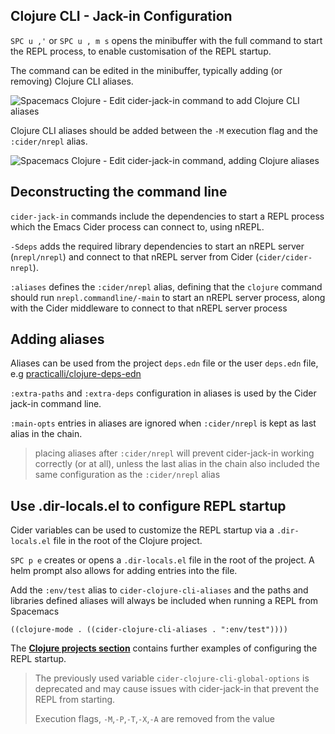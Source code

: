 ## Clojure CLI - Jack-in Configuration

`SPC u ,'` or `SPC u , m s` opens the minibuffer with the full command to start the REPL process, to enable customisation of the REPL startup.

The command can be edited in the minibuffer, typically adding (or removing) Clojure CLI aliases.

![Spacemacs Clojure - Edit cider-jack-in command to add Clojure CLI aliases](https://raw.githubusercontent.com/practicalli/graphic-design/live/spacemacs/screenshots/spacemacs-clojure-cider-jack-in-command-line-edit.png)

Clojure CLI aliases should be added between the `-M` execution flag and the `:cider/nrepl` alias.

![Spacemacs Clojure - Edit cider-jack-in command, adding Clojure aliases](https://raw.githubusercontent.com/practicalli/graphic-design/live/spacemacs/screenshots/spacemacs-clojure-cider-jack-in-command-line-edit-custom-aliases.png)


## Deconstructing the command line

`cider-jack-in` commands include the dependencies to start a REPL process which the Emacs Cider process can connect to, using nREPL.

`-Sdeps` adds the required library dependencies to start an nREPL server (`nrepl/nrepl`) and connect to that nREPL server from Cider (`cider/cider-nrepl`).

`:aliases` defines the `:cider/nrepl` alias, defining that the `clojure` command should run `nrepl.commandline/-main` to start an nREPL server process, along with the Cider middleware to connect to that nREPL server process


## Adding aliases

Aliases can be used from the project `deps.edn` file or the user `deps.edn` file, e.g [practicalli/clojure-deps-edn](https://github.com/practicalli/clojure-deps-edn)

`:extra-paths` and `:extra-deps` configuration in aliases is used by the Cider jack-in command line.

`:main-opts` entries in aliases are ignored when `:cider/nrepl` is kept as last alias in the chain.

> placing aliases after `:cider/nrepl` will prevent cider-jack-in working correctly (or at all), unless the last alias in the chain also included the same configuration as the `:cider/nrepl` alias


## Use .dir-locals.el to configure REPL startup

Cider variables can be used to customize the REPL startup via a `.dir-locals.el` file in the root of the Clojure project.

`SPC p e` creates or opens a `.dir-locals.el` file in the root of the project.  A helm prompt also allows for adding entries into the file.

Add the `:env/test` alias to `cider-clojure-cli-aliases` and the paths and libraries defined aliases will always be included when running a REPL from Spacemacs

```elisp
((clojure-mode . ((cider-clojure-cli-aliases . ":env/test"))))
```

The **[Clojure projects section](/clojure-projects/)** contains further examples of configuring the REPL startup.

> The previously used variable `cider-clojure-cli-global-options` is deprecated and may cause issues with cider-jack-in that prevent the REPL from starting.
>
> Execution flags, `-M`,`-P`,`-T`,`-X`,`-A` are removed from the value
